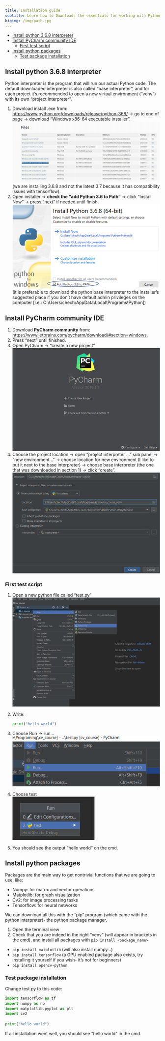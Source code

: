 ```yaml
---
title: Installation guide
subtitle: Learn how to Downloads the essentials for working with Python from your own computer
bigimg: /img/path.jpg
---
```

 
- [Install python 3.6.8 interpreter](#install-python-368-interpreter)
- [Install PyCharm community IDE](#install-pycharm-community-ide)
  - [First test script](#first-test-script)
- [Install python packages](#install-python-packages)
  - [Test package installation](#test-package-installation)

## Install python 3.6.8 interpreter

Python interpreter is the program that will run our actual Python code. The default downloaded interpreter is also called “base interpreter”, and for each project it’s recommended to open a new virtual environment (“venv”) with its own “project interpreter”.

1. Download install .exe from: <https://www.python.org/downloads/release/python-368/> -> go to end of page -> download “Windows x86-64 executable installer”.
![image](images/python_interp_web_download.png)
 (we are installing 3.6.8 and  not the latest 3.7 because it has compatibility issues with tensorflow).
2. Open installer -> **check the “add Python 3.6 to Path”** -> click “Install Now” -> press “next” if needed until finish.
![image](images/python_installer_1.png) <br/>
(it is preferable to download the python base interpreter to the installer’s suggested place if you don’t have default admin privileges on the computer [i.e.: C:\Users\chech\AppData\Local\Programs\Python])

## Install PyCharm community IDE

1. Download **PyCharm community** from: <https://www.jetbrains.com/pycharm/download/#section=windows.>
2. Press “next” until finished.
3. Open PyCharm -> “create a new project”   
![image](images/pycharm_welcome_screen.png)
4. Choose the project location -> open “project interpreter …” sub panel -> “new environment…” -> choose location for new environment (I like to put it next to the base interpreter) -> choose base interpreter (the one that was downloaded in section 1) -> click “create”.
![image](images/pycharm_new_proj_screen.png)

### First test script

1. Open a new python file called “test.py”
![image](images/pycharm_new_file_screen.png)

2. Write:

    ```python
    print("hello world")
    ```

3. Choose Run -> run…\
![image](images/pycharm_run_script.png)

4. Choose test\
![image](images/pycharm_run_script_config.png)

5. You should see the output “hello world” on the cmd.

## Install python packages

Packages are the main way to get nontrivial functions that we are going to use, like:

- Numpy: for matrix and vector operations
- Matplotlib: for graph visualization
- Cv2: for image processing tasks
- Tensorflow: for neural networks

We can download all this with the “pip” program (which came with the python interpreter)- the python package manager.

1. Open the terminal view
2. Check that you are indeed in the right “venv” (will appear in brackets in the cmd), and install all packages with `pip install <package_name>`

- `pip install matplotlib` (will also install numpy…)
- `pip install tensorflow` (a GPU enabled package also exists, try installing it yourself if you wish- it’s not for beginners)
- `pip install opencv-python`

### Test package installation

Change test.py to this code:

```python
import tensorflow as tf
import numpy as np
import matplotlib.pyplot as plt
import cv2

print("hello world")
```

If all installation went well, you should see  “hello world" in the cmd.
